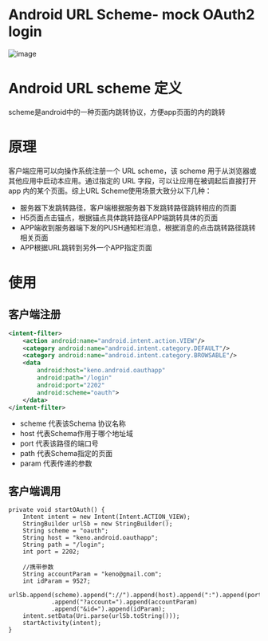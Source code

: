 # Android URL Scheme- mock OAuth2 login
![image](https://github.com/KisCode/Scheme/blob/master/wechat.png)
# Android URL scheme 定义
scheme是android中的一种页面内跳转协议，方便app页面的内的跳转

# 原理
客户端应用可以向操作系统注册一个 URL scheme，该 scheme 用于从浏览器或其他应用中启动本应用。通过指定的 URL 字段，可以让应用在被调起后直接打开app 内的某个页面。综上URL Scheme使用场景大致分以下几种：
- 服务器下发跳转路径，客户端根据服务器下发跳转路径跳转相应的页面
- H5页面点击锚点，根据锚点具体跳转路径APP端跳转具体的页面
- APP端收到服务器端下发的PUSH通知栏消息，根据消息的点击跳转路径跳转相关页面
- APP根据URL跳转到另外一个APP指定页面

# 使用
## 客户端注册
```xml
<intent-filter>
    <action android:name="android.intent.action.VIEW"/>
    <category android:name="android.intent.category.DEFAULT"/>
    <category android:name="android.intent.category.BROWSABLE"/>
    <data
        android:host="keno.android.oauthapp"
        android:path="/login"
        android:port="2202"
        android:scheme="oauth">
    </data>
</intent-filter>
```

- scheme 代表该Schema 协议名称
- host 代表Schema作用于哪个地址域
- port 代表该路径的端口号
- path 代表Schema指定的页面
- param 代表传递的参数



## 客户端调用

```
private void startOAuth() {
    Intent intent = new Intent(Intent.ACTION_VIEW);
    StringBuilder urlSb = new StringBuilder();
    String scheme = "oauth";
    String host = "keno.android.oauthapp";
    String path = "/login";
    int port = 2202;

    //携带参数
    String accountParam = "keno@gmail.com";
    int idParam = 9527;
    urlSb.append(scheme).append("://").append(host).append(":").append(port).append(path)
            .append("?account=").append(accountParam)
            .append("&id=").append(idParam);
    intent.setData(Uri.parse(urlSb.toString()));
    startActivity(intent);
}
```
